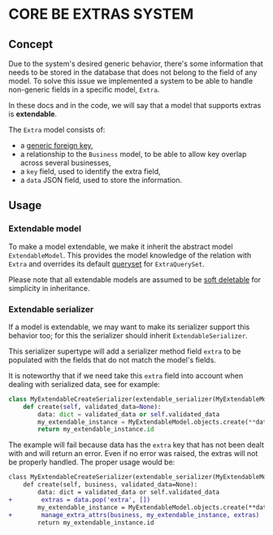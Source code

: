 # CORE BE EXTRAS SYSTEM

## Concept

Due to the system's desired generic behavior, there's some information that needs to be stored in the database that does not belong to the field of any model. To solve this issue we implemented a system to be able to handle non-generic fields in a specific model, `Extra`.

In these docs and in the code, we will say that a model that supports extras is **extendable**.

The `Extra` model consists of:
- a [generic foreign key](https://docs.djangoproject.com/en/4.2/ref/contrib/contenttypes/#generic-relations),
- a relationship to the `Business` model, to be able to allow key overlap across several businesses,
- a `key` field, used to identify the extra field,
- a `data` JSON field, used to store the information.


## Usage

### Extendable model

To make a model extendable, we make it inherit the abstract model `ExtendableModel`. This provides the model knowledge of the relation with `Extra` and overrides its default [queryset](https://docs.djangoproject.com/en/5.0/ref/models/querysets/) for `ExtraQuerySet`.

Please note that all extendable models are assumed to be [soft deletable](_soft_deletion.md) for simplicity in inheritance.

### Extendable serializer

If a model is extendable, we may want to make its serializer support this behavior too; for this the serializer should inherit `ExtendableSerializer`. 

This serializer supertype will add a serializer method field `extra` to be populated with the fields that do not match the model's fields.

It is noteworthy that if we need take this `extra` field into account when dealing with serialized data, see for example:

```python
class MyExtendableCreateSerializer(extendable_serializer(MyExtendableModel)):
    def create(self, validated_data=None):
        data: dict = validated_data or self.validated_data
        my_extendable_instance = MyExtendableModel.objects.create(**data)
        return my_extendable_instance.id
```

The example will fail because data has the `extra` key that has not been dealt with and will return an error. Even if no error was raised, the extras will not be properly handled. The proper usage would be:

```diff
class MyExtendableCreateSerializer(extendable_serializer(MyExtendableModel)):
    def create(self, business, validated_data=None):
        data: dict = validated_data or self.validated_data
+        extras = data.pop('extra', [])
        my_extendable_instance = MyExtendableModel.objects.create(**data)
+        manage_extra_attrs(business, my_extendable_instance, extras)
        return my_extendable_instance.id
```

